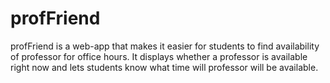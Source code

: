 # profFriend
profFriend is a web-app that makes it easier for students to find availability of professor for office hours. It displays whether a professor is available right now and lets students know what time will professor will be available. 
